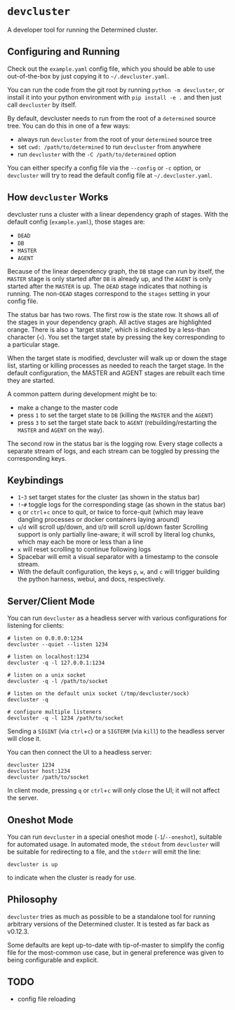 # `devcluster`

A developer tool for running the Determined cluster.

## Configuring and Running

Check out the `example.yaml` config file, which you should be able to use
out-of-the-box by just copying it to `~/.devcluster.yaml`.

You can run the code from the git root by running `python -m devcluster`, or
install it into your python environment with `pip install -e .` and then just
call `devcluster` by itself.

By default, devcluster needs to run from the root of a `determined` source
tree.  You can do this in one of a few ways:
- always run `devcluster` from the root of your `determined` source tree
- set `cwd: /path/to/determined` to run `devcluster` from anywhere
- run `devcluster` with the `-C /path/to/determined` option

You can either specify a config file via the `--config` or `-c` option, or
`devcluster` will try to read the default config file at
`~/.devcluster.yaml`.

## How `devcluster` Works

devcluster runs a cluster with a linear dependency graph of stages.  With the
default config (`example.yaml`), those stages are:

- `DEAD`
- `DB`
- `MASTER`
- `AGENT`

Because of the linear dependency graph, the `DB` stage can run by itself, the
`MASTER` stage is only started after `DB` is already up, and the `AGENT` is only
started after the `MASTER` is up.  The `DEAD` stage indicates that nothing
is running.  The non-`DEAD` stages correspond to the `stages` setting in your
config file.

The status bar has two rows.  The first row is the state row.  It shows all of
the stages in your dependency graph.  All active stages are highlighted orange.
There is also a 'target state', which is indicated by a less-than character
(`<`).  You set the target state by pressing the key corresponding to a
particular stage.

When the target state is modified, devcluster will walk up or down the stage
list, starting or killing processes as needed to reach the target stage.  In
the default configuration, the MASTER and AGENT stages are rebuilt each time
they are started.

A common pattern during development might be to:
- make a change to the master code
- press `1` to set the target state to `DB` (killing the `MASTER` and the
  `AGENT`)
- press `3` to set the target state back to `AGENT` (rebuilding/restarting the
  `MASTER` and `AGENT` on the way).

The second row in the status bar is the logging row.  Every stage collects a
separate stream of logs, and each stream can be toggled by pressing the
corresponding keys.

## Keybindings

- `1`-`3` set target states for the cluster (as shown in the status bar)
- `!`-`#` toggle logs for the corresponding stage (as shown in the status bar)
- `q` or `ctrl`+`c` once to quit, or twice to force-quit (which may leave
  dangling processes or docker containers laying around)
- `u`/`d` will scroll up/down, and `U`/`D` will scroll up/down faster
  Scrolling support is only partially line-aware; it will scroll by
  literal log chunks, which may each be more or less than a line
- `x` will reset scrolling to continue following logs
- Spacebar will emit a visual separator with a timestamp to the console stream.
- With the default configuration, the keys `p`, `w`, and `c` will trigger
  building the python harness, webui, and docs, respectively.

## Server/Client Mode

You can run `devcluster` as a headless server with various configurations for
listening for clients:

    # listen on 0.0.0.0:1234
    devcluster --quiet --listen 1234

    # listen on localhost:1234
    devcluster -q -l 127.0.0.1:1234

    # listen on a unix socket
    devcluster -q -l /path/to/socket

    # listen on the default unix socket (/tmp/devcluster/sock)
    devcluster -q

    # configure multiple listeners
    devcluster -q -l 1234 /path/to/socket

Sending a `SIGINT` (via `ctrl`+`c`) or a `SIGTERM` (via `kill`) to the headless
server will close it.

You can then connect the UI to a headless server:

    devcluster 1234
    devcluster host:1234
    devcluster /path/to/socket

In client mode, pressing `q` or `ctrl`+`c` will only close the UI; it will not
affect the server.

## Oneshot Mode

You can run `devcluster` in a special oneshot mode (`-1`/`--oneshot`), suitable
for automated usage.  In automated mode, the `stdout` from `devcluster` will be
suitable for redirecting to a file, and the `stderr` will emit the line:

    devcluster is up

to indicate when the cluster is ready for use.

## Philosophy

`devcluster` tries as much as possible to be a standalone tool for running
arbitrary versions of the Determined cluster.  It is tested as far back as
v0.12.3.

Some defaults are kept up-to-date with tip-of-master to simplify the config
file for the most-common use case, but in general preference was given to being
configurable and explicit.

## TODO

- config file reloading
